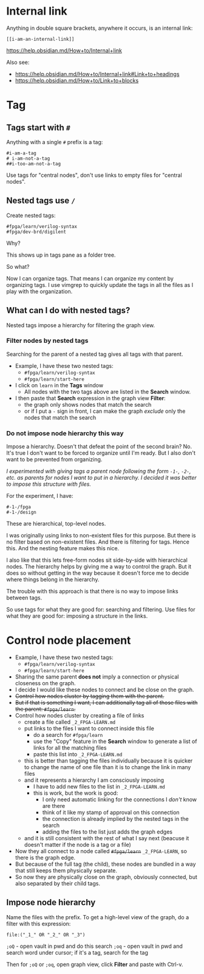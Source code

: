 # Internal link

Anything in double square brackets, anywhere it occurs, is an
internal link:

```
[[i-am-an-internal-link]]
```

https://help.obsidian.md/How+to/Internal+link

Also see:

- https://help.obsidian.md/How+to/Internal+link#Link+to+headings
- https://help.obsidian.md/How+to/Link+to+blocks

# Tag

## Tags start with `#`
Anything with a single `#` prefix is a tag:

```
#i-am-a-tag
# i-am-not-a-tag
##i-too-am-not-a-tag
```

Use tags for "central nodes", don't use links to empty files for "central nodes".

## Nested tags use `/`
Create nested tags:

```
#fpga/learn/verilog-syntax
#fpga/dev-brd/digilent
```

Why?

This shows up in tags pane as a folder tree.

So what?

Now I can organize tags. That means I can organize my content by organizing tags. I use vimgrep to quickly update the tags in all the files as I play with the organization.

## What can I do with nested tags?

Nested tags impose a hierarchy for filtering the graph view.

### Filter nodes by nested tags

Searching for the parent of a nested tag gives all tags with that parent.

- Example, I have these two nested tags:
    - `#fpga/learn/verilog-syntax`
    - `#fpga/learn/start-here` 
- I click on `learn` in the **Tags** window
    - All nodes with the two tags above are listed in the **Search** window.
- I then paste that **Search** expression in the graph view **Filter**:
    - the graph only shows nodes that match the search
    - or if I put a `-` sign in front, I can make the graph *exclude* only the nodes that match the search

### Do not impose node hierarchy this way

Impose a hierarchy. Doesn't that defeat the point of the second brain? No. It's true I don't want to be forced to organize until I'm ready. But I also don't want to be prevented from organizing.

*I experimented with giving tags a parent node following the form `-1-`, `-2-`, etc. as parents for nodes I want to put in a hierarchy. I decided it was better to impose this structure with files.*

For the experiment, I have:

```
#-1-/fpga
#-1-/design
```

These are hierarchical, top-level nodes. 

I was originally using links to non-existent files for this purpose. But there is no filter based on non-existent files. And there is filtering for tags. Hence this. And the nesting feature makes this nice.

I also like that this lets free-form nodes sit side-by-side with hierarchical nodes. The hierarchy helps by giving me a way to control the graph. But it does so without getting in the way because it doesn't force me to decide where things belong in the hierarchy.

The trouble with this approach is that there is no way to impose links between tags.

So use tags for what they are good for: searching and filtering. Use files for what they are good for: imposing a structure in the links.
    
# Control node placement     

- Example, I have these two nested tags:
    - `#fpga/learn/verilog-syntax`
    - `#fpga/learn/start-here` 
- Sharing the same parent **does not** imply a connection or physical closeness on the graph.
- I decide I would like these nodes to connect and be close on the graph.
- ~~Control how nodes cluster by tagging them with the parent.~~
- ~~But if that is something I want, I can additionally tag all of those files with the parent: `#fpga/learn`.~~
- Control how nodes cluster by creating a file of links
    - create a file called `_2_FPGA-LEARN.md`
    - put links to the files I want to connect inside this file
        - do a search for `#fpga/learn`
        - use the "Copy" feature in the **Search** window to generate a list of links for all the matching files
        - paste this list into `_2_FPGA-LEARN.md`
    - this is better than tagging the files individually because it is quicker to change the name of one file than it is to change the link in many files
    - and it represents a hierarchy I am consciously imposing
        - I have to add new files to the list in `_2_FPGA-LEARN.md`
        - this is work, but the work is good:
            - I only need automatic linking for the connections I *don't* know are there
            - think of it like my stamp of approval on this connection
            - the connection is already implied by the nested tags in the search
            - adding the files to the list just adds the graph edges
    - and it is still consistent with the rest of what I say next (beacuse it doesn't matter if the node is a tag or a file)
- Now they all connect to a node called ~~`#fpga/learn`~~ `_2_FPGA-LEARN`, so there is the graph edge.
- But because of the full tag (the child), these nodes are bundled in a way that still keeps them physically separate.
- So now they are physically close on the graph, obviously connected, but also separated by their child tags.


## Impose node hierarchy

Name the files with the prefix.
To get a high-level view of the graph, do a filter with this expression:

```
file:("_1_" OR "_2_" OR "_3")
```

`;oQ` - open vault in pwd and do this search
`;oq` - open vault in pwd and search word under cursor; if it's a tag, search for the tag

Then for `;oQ` or `;oq`, open graph view, click **Filter** and paste with Ctrl-v.